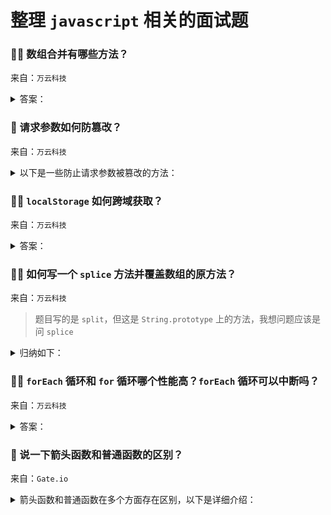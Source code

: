 # 整理 `javascript` 相关的面试题

### 🧑‍💻 数组合并有哪些方法？

来自：`万云科技`

<details>

<summary>答案：</summary>

**1. 在循环中 `push`：**

```js
const data1 = [1, 2, 3];
const data2 = [4, 5, 6];

for (let item of data2) {
  data1.push(item);
}

console.log(data1);
```

**2. 扩展预算符：**

```js
const data2 = [4, 5, 6];
const data1 = [1, 2, 3, ...data2];

console.log(data1);
```

**3. `concat`：**

```js
const data1 = [1, 2, 3].concat([4, 5, 6]);
console.log(data1);
```

**4. `splice`：**

```js
const data1 = [1, 2, 3];
data1.splice(3, 0, 4, 5, 6);

console.log(data1);
```

</details>

### 🔴 请求参数如何防篡改？

来自：`万云科技`

<details>

<summary>以下是一些防止请求参数被篡改的方法：</summary>

**签名验证：**

原理：在发送请求前，根据请求参数和一个密钥生成一个签名，服务器端使用相同的方法和密钥验证签名的合法性。如果参数被篡改，签名将无法通过验证。

例如：

- 客户端将请求参数按照一定规则排序，然后与密钥进行哈希运算生成签名，将签名和参数一起发送到服务器。
- 服务器端接收到请求后，按照相同规则提取参数并生成签名，对比客户端发送的签名和服务器生成的签名是否一致。

**加密传输：**

原理：对请求参数进行加密，即使被篡改也难以理解其内容。只有服务器端能够解密并验证参数的完整性。

例如：

- 使用 `HTTPS` 协议进行数据传输，确保数据在网络传输过程中的安全性，防止被窃听和篡改。
- 对敏感参数进行单独加密，如使用对称加密算法或非对称加密算法对参数进行加密后再发送。

**时间戳验证：**

原理：客户端在发送请求时添加一个时间戳，服务器端验证时间戳是否在合理范围内。如果时间戳过期或与服务器时间相差太大，则认为请求可能被篡改。

例如：

- 客户端发送请求时，将当前时间戳作为一个参数发送给服务器。
- 服务器端接收到请求后，检查时间戳是否在允许的时间范围内，比如与服务器时间相差不超过一定时长（如 5 分钟）。

**参数校验：**

原理：服务器端对接收的请求参数进行严格的校验，包括参数的类型、格式、范围等。如果参数不符合预期，拒绝该请求。

例如：

- 对于数值类型的参数，检查其是否为合法的数字；对于字符串类型的参数，检查其长度、格式是否符合要求。
- 对一些关键参数进行必填项检查，确保请求的完整性。

</details>

### 🧑‍💻 `localStorage` 如何跨域获取？

来自：`万云科技`

<details>

<summary>答案：</summary>

`localStorage` 通常不能直接跨域获取。这是出于浏览器的安全考虑，不同源的网页不能随意访问彼此的 `localStorage` 数据。

但是，可以通过一些特定的方法在一定程度上实现跨域数据共享：

**使用 `postMessage` 和 `window.addEventListener`：**

1. 在源页面（假设为 `http://example.com/page1.html`）中：

```html
<!DOCTYPE html>
<html>
  <body>
    <script>
      const targetOrigin = "http://anotherdomain.com";
      window.addEventListener("message", function (event) {
        if (event.origin === targetOrigin) {
          // 响应来自目标页面的请求
          event.source.postMessage(
            { localStorageData: localStorage.getItem("key") },
            targetOrigin
          );
        }
      });
      const iframe = document.createElement("iframe");
      iframe.src = targetOrigin + "/receiver.html";
      document.body.appendChild(iframe);
    </script>
  </body>
</html>
```

2. 在目标页面（假设为 `http://anotherdomain.com/receiver.html`）中：

```html
<!DOCTYPE html>
<html>
  <body>
    <script>
      const sourceOrigin = "http://example.com";
      window.addEventListener("message", function (event) {
        if (event.origin === sourceOrigin) {
          const data = event.data;
          console.log(data.localStorageData);
        }
      });
      const iframe = document.createElement("iframe");
      iframe.src = sourceOrigin + "/page1.html";
      document.body.appendChild(iframe);

      // 向源页面发送请求
      iframe.contentWindow.postMessage("request data", sourceOrigin);
    </script>
  </body>
</html>
```

这种方法通过 `postMessage` 在两个不同源的窗口之间传递消息，从而实现数据的间接获取。但需要注意的是，这种方式需要双方页面的配合，并且要严格验证消息的来源以确保安全性。

**使用代理服务器：**

可以设置一个服务器端的代理，源页面将 `localStorage` 中的数据发送到代理服务器，目标页面从代理服务器获取数据。但这需要服务器端进行额外的开发和配置。

例如：

1. 源页面向代理服务器发送数据：

```js
const dataToSend = localStorage.getItem("key");
fetch("/proxy", {
  method: "POST",
  body: JSON.stringify({ data: dataToSend }),
  headers: {
    "Content-Type": "application/json",
  },
});
```

2. 代理服务器接收并存储数据，当目标页面请求时返回数据：

```js
const express = require("express");
const app = express();

let storedData;
app.post("/proxy", (req, res) => {
  storedData = req.body.data;
  res.sendStatus(200);
});
app.get("/proxy", (req, res) => {
  res.json({ data: storedData });
});
app.listen(3000);
```

3. 目标页面从代理服务器获取数据：

```js
fetch("/proxy")
  .then((response) => response.json())
  .then((data) => console.log(data.data));
```

这种方法虽然可以实现跨域获取数据，但依赖于服务器的中间处理，增加了系统的复杂性。

</details>

### 🧑‍💻 如何写一个 `splice` 方法并覆盖数组的原方法？

来自：`万云科技`

> 题目写的是 `split`，但这是 `String.prototype` 上的方法，我想问题应该是问 `splice`

<details>

<summary>归纳如下：</summary>

先写一个统一的 `splite` 的方法用于覆盖使用，然后再通过不同的方式重写

```js
function defineSplice(start, deleteCount, ...items) {
  const length = this.length;
  if (start < 0) {
    start = start >= -length ? length + start : 0;
  }

  if (deleteCount === undefined) {
    deleteCount = length - start;
  }

  const removeItems = [];
  const removeLength = start + deleteCount;

  for (let i = start; i < removeLength; i++) {
    removeItems.push(this[i]);
  }

  for (let i = removeLength, j = 0; j < items.length; i++, j++) {
    this[i] = items[j];
  }

  this.length = length - deleteCount + items.length;
  return removeItems;
}
```

**1. 重写 `prototype`：**

- 优点：兼容性好
- 缺点：全局覆盖，可能造成意外问题

```js
// 重写方法，闭包运行避免污染
(function () {
  const originalSplice = Array.prototype.splice;
  Array.prototype.splice = defineSplice;

  const arr = [1, 2, 3, 4, 5];
  const removed = arr.splice(1, 2, 10, 11);

  console.log("rewrite property", arr);
  console.log("remove", removed);

  Array.prototype.splice = originalSplice;
})();
```

**2. 通过 `proxy` 代理数组方法：**

- 优点：不会造成全局污染
- 缺点：不兼容 `ie`

```js
// 通过 proxy 代理重写 splice，缺点是不兼容 ie
const arr = [1, 2, 3, 4, 5];
const proxyArr = new Proxy(arr, {
  get(target, property, args) {
    if (property === "splice") {
      return defineSplice;
    }
    return target[property];
  },
});

const removeProxy = proxyArr.splice(1, 2, 10, 11);

console.log("proxy array", arr);
console.log("remove proxy", removeProxy);
```

**3. 通过 `defineProperty` 劫持数组方法：**

- 优点：不会全局污染，兼容性比 `proxy` 要好
- 缺点：一个劫持对应一个方法，相比 `proxy` 要繁琐

```js
// 通过 Object.defineProperty 劫持 splice，兼容 ie
const arr1 = [1, 2, 3, 4, 5];
const defineArr = Object.defineProperty({}, "splice", {
  value: function (...args) {
    return defineSplice.apply(this, args);
  },
});

const defineRemove = defineArr.splice.call(arr1, 1, 2, 10, 11);

console.log("define array", arr1);
console.log("remove define", defineRemove);
```

> 注意这里劫持的是一个空对象，避免污染全局对象，通过 `call` 和 `apply` 修正指向

完整实例：https://codepen.io/levi0001/pen/mdNRgVJ

</details>

### 🧑‍💻 `forEach` 循环和 `for` 循环哪个性能高？`forEach` 循环可以中断吗？

来自：`万云科技`

<details>

<summary>答案：</summary>

**`forEach` 循环和 `for` 循环的性能比较：**

在大多数情况下，简单的 `for` 循环性能可能会略高于 `forEach` 循环。这是因为 `forEach` 是一种函数调用的方式遍历数组，会有一些额外的函数调用开销。而 `for` 循环是一种更底层的遍历方式，在一些优化较好的 `JavaScript` 引擎中可能会有更好的性能表现。

> 但是，性能差异通常非常小，在实际应用中，除非是在处理非常大规模的数据或者对性能要求极其苛刻的场景下，一般不太容易察觉到明显的性能差异。

**中断循环**

理论上 `forEach` 设计出来就是为了遍历每一个回调方法的。但可以通过以下 2 种方式任务中断循环：

1. 通过 `throw` 中断循环：

```js
const arr = [1, 2, 3, 4, 5];
try {
  arr.forEach((num) => {
    if (num > 2) throw new Error("break forEach");
    console.log(num);
  });
} catch (e) {
  console.log(e.message);
}
```

2. 通过重写 `forEach`：

```js
// 重写 forEach
Array.prototype.forEach = function customForEach(callback) {
  for (let i = 0; i < this.length; i++) {
    const result = callback(this[i], i, this);
    if (result === false) break;
  }
};

const arr1 = [1, 2, 3, 4, 5];
arr1.forEach((item, index, array) => {
  if (item > 2) return false;
  console.log(item);
});
```

完整实例：https://codepen.io/levi0001/pen/MWNpKJV

</details>

### 🔴 说一下箭头函数和普通函数的区别？

来自：`Gate.io`

<details>

<summary>箭头函数和普通函数在多个方面存在区别，以下是详细介绍：</summary>

**语法形式**

普通函数：有着完整且相对规范的语法结构，由 `function` 关键字开头，后面跟着函数名（可省略，若省略则为匿名函数）、参数列表以及函数体。例如：

```js
// 有函数名的普通函数
function add(num1, num2) {
    return num1 + num2;
}

// 匿名普通函数，常作为回调函数使用
function (num) {
    console.log(num);
}
```

箭头函数：使用箭头（`=>`）来定义函数，语法更加简洁。箭头函数如果只有一个参数，参数外面的圆括号可以省略；如果函数体只有一条语句，且这条语句是返回值语句，花括号和 `return` 关键字都可以省略。例如：

```js
// 只有一个参数，省略参数括号（我的编辑器有 `prettier` 自动加了括号）
const square = (num) => num * num;

// 函数体有多条语句，需要花括号和 return
const sum = (num1, num2) => {
  const result = num1 + num2;
  return result;
};
```

**`this` 指向**

普通函数：`this` 的指向在函数被调用时才确定，它取决于函数的调用方式。在全局环境下调用普通函数，`this` 指向全局对象（在浏览器环境中是 `window`，在 `Node.js` 环境中是 `global`）；如果作为对象的方法调用，`this` 指向该对象；要是通过 `call`、`apply`、`bind` 等方法来调用，`this` 会被显式地设置为传入的第一个参数所指定的对象。例如：

```js
const person = {
  name: "张三",
  sayHello: function () {
    console.log(`Hello, I'm ${this.name}`);
  },
};

person.sayHello(); // this 指向 person 对象，输出 "Hello, I'm 张三"

const anotherSayHello = person.sayHello;
anotherSayHello(); // this 指向全局对象，输出 "Hello, I'm undefined"（因为全局对象中没有 name 属性）
```

> 上面这段代码来自豆包，存在一个错误，具体是什么？我在底部说明。

箭头函数：本身没有自己的 `this`，其 `this` 是继承自外层作用域的 `this`。箭头函数在定义时就确定了 `this` 的指向，并且之后不会再改变，无论它在何处被调用。例如：

```js
const person = {
  name: "张三",
  sayHello: () => {
    console.log(`Hello, I'm ${this.name}`);
  },
};

person.sayHello(); // this 指向全局对象，输出 "Hello, I'm undefined"（假设全局对象没有 name 属性）

const outerThis = { name: "李四" };
const func = function () {
  const innerFunc = () => {
    console.log(`Hello, I'm ${this.name}`);
  };
  innerFunc();
};
func.call(outerThis); // this 指向 outerThis，输出 "Hello, I'm 李四"
```

> 这段代码和上面一样，犯了相同的 1 个错误

**`arguments` 对象**

普通函数：在函数内部，有一个内置的 `arguments` 对象，它是一个类数组对象，包含了函数调用时传入的所有实际参数，无论函数定义时声明了几个参数，都可以通过 `arguments` 来获取所有参数信息。例如：

```js
function sum() {
  let result = 0;
  for (let i = 0; i < arguments.length; i++) {
    result += arguments[i];
  }
  return result;
}

console.log(sum(1, 2, 3)); // 可以获取到传入的 1、2、3 这三个参数，输出 6
```

箭头函数：不存在自己的 `arguments` 对象，如果需要获取参数，可以通过定义的形参或者使用剩余参数（`...`语法）来实现，但不能像普通函数那样直接依赖 `arguments` 对象。例如：

```js
const sum = (...nums) => {
  let result = 0;
  for (let num of nums) {
    result += num;
  }
  return result;
};

console.log(sum(1, 2, 3)); // 通过剩余参数获取传入的参数，输出 6
```

> `...` 的专业叫法应该是：扩展运算符

**构造函数使用**

普通函数：可以使用 `function` 关键字定义的普通函数作为构造函数，通过 `new` 关键字来创建对象实例，在函数内部可以使用 `this` 来初始化新对象的属性等，并且会自动执行一些构造函数相关的初始化操作（如创建对象的原型链等）。例如：

```js
function Person(name, age) {
  this.name = name;
  this.age = age;
}

const person = new Person("张三", 20);
console.log(person.name); // 输出 "张三"
```

箭头函数：不能作为构造函数使用，因为它没有自己的 `this`，也不存在构建对象实例相关的内部机制，如果尝试使用 `new` 来调用箭头函数，会报错。例如：

```js
const Person = (name, age) => {
  this.name = name;
  this.age = age;
};

const person = new Person("张三", 20); // 报错，箭头函数不能作为构造函数
```

---

以上答案来自豆包，以下内容为我修正：

**1 个错误：从全局对象上下文中获取 `name` 时不一定时 `undefinde`**

分两种情况：

- 浏览器环境全局对象时 `window`，存在 `name` 属性，为空字符
- `Node.js` 全局对象没有 `name` 属性

> 知识点来自 `渡一`

**2 个遗漏：**

箭头函数没有原型链 `protoType`：

- 这样就意味着，箭头函数内部找不到的对象，会直接从作用域中获取上下文，而普通函数则会通过原型链一层一层往上找
- 普通函数可以将方法通过原型链绑定在对象上，箭头函数则不可以

不能通过 `call`、`apply` 修正箭头函数的上下文：

- 虽然都支持调用 `call`、`apply`，但箭头函数的 `this` 永远由上下文决定
- 而普通函数可以通过此类方法修正上下文中 `this` 对象

有人说箭头函数中的 `this` 是固定的，这样的说法也是错误的，例如：

```js
const data = { name: "levi" };
function action() {
  (() => {
    console.log(this.name);
  })();
}

action(); // ''
action.call(data); // levi
```

**适用场景**

普通函数：

- 需要使用构造函数创建对象，或继承对象等 `OOP` 场景时
- 需要通过 `call`、`apply` 绑定上下文的情况
- 需要使用原型链的情况
- 事件监听方法，有可能需要通过 `this` 获取 `target`

箭头函数：

- 函数式 `React` 组件，如果是页面组件仍旧推荐普通函数，用于区分组件和 `page`
- 在一个复合型型函数中动态获取上下文
- 纯粹的为了返回计算结果，如图形运算等，能够保持直观、简洁
- 循环遍历，如：`map`、`filter`、`reduce`

用防抖函数演示：复合型型函数中动态获取上下文

```typescript
function debounce<T extends Function, D extends any = any>(
  func: T,
  delay: number = 500
) {
  let timer = 0;
  return function (this: ThisParameterType<T>, ...args: D[]) {
    if (timer !== 0) {
      clearTimeout(timer);
    }

    timer = setTimeout(() => {
      func.apply(this, args); // 这里的 `this` 会根据监听事件的对象而改变
      timer = 0;
    }, delay);
  };
}
```

上面注解行中的 `this` 也可以通过普通方法来实现，但这就要额外声明一个代理对象，例如：

```js
function action() {
  const that = this;
  return function () {
    console.log(that);
  };
}
```

这就是箭头函数还没有时的做法，会看到很多误导性的 `that`、`this`，无法分别具体指向

</details>
